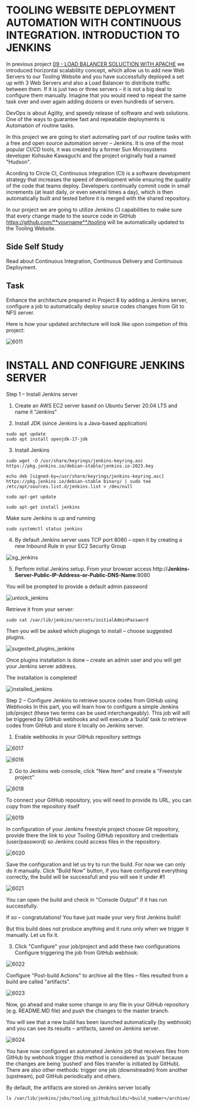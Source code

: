 # TOOLING WEBSITE DEPLOYMENT AUTOMATION WITH CONTINUOUS INTEGRATION. INTRODUCTION TO JENKINS

In previous project [09 - LOAD BALANCER SOLUCTION WITH APACHE](https://github.com/wilfredoha/DevOps-Projects/tree/main/09%20-%20LOAD%20BALANCER%20SOLUCTION%20WITH%20APACHE) we introduced horizontal scalability concept, which allow us to add new Web Servers to our Tooling Website and 
you have successfully deployed a set up with 3 Web Servers and also a Load Balancer to distribute traffic between them. If it is just two or three servers – it is not a big deal to configure them manually. Imagine that you would need to repeat the same task over and over again adding dozens or even hundreds of servers.

DevOps is about Agility, and speedy release of software and web solutions. One of the ways to guarantee fast and repeatable deployments is Automation of routine tasks.

In this project we are going to start automating part of our routine tasks with a free and open source automation server – Jenkins. 
It is one of the most popular CI/CD tools, it was created by a former Sun Microsystems developer Kohsuke Kawaguchi and the project originally had a named "Hudson".

Acording to Circle CI, Continuous integration (CI) is a software development strategy that increases the speed of development while ensuring the quality of the code that teams deploy. Developers continually commit code in small increments (at least daily, or even several times a day), which is then automatically built and tested before it is merged with the shared repository.

In our project we are going to utilize Jenkins CI capabilities to make sure that every change made to the source code in GitHub https://github.com/**yourname**/tooling will be automatically updated to the Tooling Website.

## Side Self Study
Read about Continuous Integration, Continuous Delivery and Continuous Deployment.

## Task
Enhance the architecture prepared in Project 8 by adding a Jenkins server, configure a job to automatically deploy source codes changes from Git to NFS server.

Here is how your updated architecture will look like upon competion of this project:
  
![6011](https://user-images.githubusercontent.com/85270361/210151603-8c6fedbc-4835-456a-97a9-9f282a7bfbf6.PNG)

# INSTALL AND CONFIGURE JENKINS SERVER

Step 1 – Install Jenkins server

1. Create an AWS EC2 server based on Ubuntu Server 20.04 LTS and name it "Jenkins"

2. Install JDK (since Jenkins is a Java-based application)

```
sudo apt update
sudo apt install openjdk-17-jdk
```

3. Install Jenkins

```
sudo wget -O /usr/share/keyrings/jenkins-keyring.asc https://pkg.jenkins.io/debian-stable/jenkins.io-2023.key

echo deb [signed-by=/usr/share/keyrings/jenkins-keyring.asc] https://pkg.jenkins.io/debian-stable binary/ | sudo tee /etc/apt/sources.list.d/jenkins.list > /dev/null

sudo apt-get update

sudo apt-get install jenkins
```

Make sure Jenkins is up and running

```
sudo systemctl status jenkins
```

4. By default Jenkins server uses TCP port 8080 – open it by creating a new Inbound Rule in your EC2 Security Group

![sg_jenkins](https://github.com/wilfredoha/DevOps-Projects/blob/main/10%20-%20CONTINOUS%20INTEGRATION%20PIPELINE%20FOR%20TOOLING%20WEBSITE/images/sg_jenkins.png)


5. Perform initial Jenkins setup.
From your browser access http://**Jenkins-Server-Public-IP-Address-or-Public-DNS-Name**:8080

You will be prompted to provide a default admin password
  
![unlock_jenkins](https://github.com/wilfredoha/DevOps-Projects/blob/main/10%20-%20CONTINOUS%20INTEGRATION%20PIPELINE%20FOR%20TOOLING%20WEBSITE/images/unlock_jenkins.png)

  
Retrieve it from your server:
  
```
sudo cat /var/lib/jenkins/secrets/initialAdminPassword
```
  
Then you will be asked which plugings to install – choose suggested plugins.
 
![sugested_plugins_jenkins](https://github.com/wilfredoha/DevOps-Projects/blob/main/10%20-%20CONTINOUS%20INTEGRATION%20PIPELINE%20FOR%20TOOLING%20WEBSITE/images/sugested_plugins_jenkins.png)

Once plugins installation is done – create an admin user and you will get your Jenkins server address.

The installation is completed!
  
![installed_jenkins](https://github.com/wilfredoha/DevOps-Projects/blob/main/10%20-%20CONTINOUS%20INTEGRATION%20PIPELINE%20FOR%20TOOLING%20WEBSITE/images/installed_jenkins.png)

Step 2 – Configure Jenkins to retrieve source codes from GitHub using Webhooks
In this part, you will learn how to configure a simple Jenkins job/project (these two terms can be used interchangeably). This job 
will will be triggered by GitHub webhooks and will execute a ‘build’ task to retrieve codes from GitHub and store it locally on 
Jenkins server.

1. Enable webhooks in your GitHub repository settings
  
  
![6017](https://user-images.githubusercontent.com/85270361/210151970-d0f50b34-4da2-45cb-a028-9848ba197ebc.PNG)

  
![6016](https://user-images.githubusercontent.com/85270361/210151978-adbff3ba-d11a-4a41-8b67-a3e40bf18095.PNG)

  
2. Go to Jenkins web console, click "New Item" and create a "Freestyle project"
  

![6018](https://user-images.githubusercontent.com/85270361/210152007-3464d147-0ac9-4c44-a9f6-a81d6612d887.PNG)

  
To connect your GitHub repository, you will need to provide its URL, you can copy from the repository itself
  
  
![6019](https://user-images.githubusercontent.com/85270361/210152055-41f70f37-ec2d-477a-a3f2-456b15474459.PNG)

  
In configuration of your Jenkins freestyle project choose Git repository, provide there the link to your Tooling GitHub repository 
and credentials (user/password) so Jenkins could access files in the repository.


![6020](https://user-images.githubusercontent.com/85270361/210152098-dbee8c5f-66e9-4d67-9366-09bddc8b2ed8.PNG)

  
  
Save the configuration and let us try to run the build. For now we can only do it manually.
Click "Build Now" button, if you have configured everything correctly, the build will be successfull and you will see it under #1
  
  
![6021](https://user-images.githubusercontent.com/85270361/210152125-9b0ea377-b751-4f3c-a671-bcc957d2ee37.PNG)

  
You can open the build and check in "Console Output" if it has run successfully.

If so – congratulations! You have just made your very first Jenkins build!

But this build does not produce anything and it runs only when we trigger it manually. Let us fix it.

3. Click "Configure" your job/project and add these two configurations
Configure triggering the job from GitHub webhook:

  
![6022](https://user-images.githubusercontent.com/85270361/210152165-d652ba1d-cbc0-4d4b-ae87-03109268de38.PNG)

Configure "Post-build Actions" to archive all the files – files resulted from a build are called "artifacts".
  

![6023](https://user-images.githubusercontent.com/85270361/210152199-9432da9f-2eb0-4369-bc2a-45e8c7838985.PNG)

  
Now, go ahead and make some change in any file in your GitHub repository (e.g. README.MD file) and push the changes to the master branch.

You will see that a new build has been launched automatically (by webhook) and you can see its results – artifacts, saved on Jenkins
server.


![6024](https://user-images.githubusercontent.com/85270361/210152236-8ee1b372-25cf-4848-b8d0-e3413972abeb.PNG)

  
You have now configured an automated Jenkins job that receives files from GitHub by webhook trigger (this method is considered as
‘push’ because the changes are being ‘pushed’ and files transfer is initiated by GitHub). There are also other methods: trigger one 
job (downstreadm) from another (upstream), poll GitHub periodically and others.

By default, the artifacts are stored on Jenkins server locally

  
```
ls /var/lib/jenkins/jobs/tooling_github/builds/<build_number>/archive/
```
  
  
